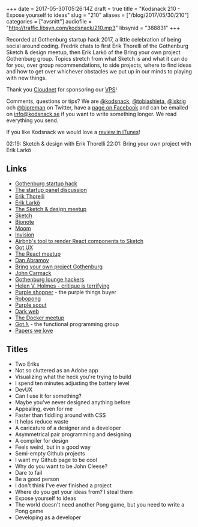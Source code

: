 +++
date = 2017-05-30T05:26:14Z
draft = true
title = "Kodsnack 210 - Expose yourself to ideas"
slug = "210"
aliases = ["/blog/2017/05/30/210"]
categories = ["avsnitt"]
audiofile = "http://traffic.libsyn.com/kodsnack/210.mp3"
libsynid = "388831"
+++

Recorded at Gothenburg startup hack 2017, a little celebration of being social around coding. Fredrik chats to first Erik Thorelli of the Gothenburg Sketch & design meetup, then Erik Larkö of the Bring your own project Gothenburg group. Topics stretch from what Sketch is and what it can do for you, over group recommendations, to side projects, where to find ideas and how to get over whichever obstacles we put up in our minds to playing with new things.

Thank you [Cloudnet](http://www.cloudnet.se) for sponsoring our [VPS](http://en.wikipedia.org/wiki/Virtual_private_server)!

Comments, questions or tips? We are [@kodsnack](https://www.twitter.com/kodsnack), [@tobiashieta](https://www.twitter.com/tobiashieta), [@iskrig](https://www.twitter.com/iskrig) och [@bjoreman](https://www.twitter.com/bjoreman) on Twitter, have a [page on Facebook](https://www.facebook.com/kodsnack) and can be emailed on [info@kodsnack.se](mailto:info@kodsnack.se) if you want to write something longer. We read everything you send.

If you like Kodsnack we would love a [review in iTunes](http://itunes.apple.com/se/podcast/kodsnack/id561631498?l=en)!

02:19: Sketch & design with Erik Thorelli
22:01: Bring your own project with Erik Larkö

## Links ##
* [Gothenburg startup hack](http://www.gbgstartuphack.com/)
* [The startup panel discussion](http://kodsnack.se/157/)
* [Erik Thorelli](https://www.linkedin.com/in/erikthorelli/)
* [Erik Larkö](https://twitter.com/eriklarko)
* [The Sketch & design meetup](https://www.meetup.com/Sketch-App-Meetup-Goteborg/)
* [Sketch](https://sketchapp.com/)
* [Bionote](http://bionote.xyz/)
* [Moom](https://manytricks.com/moom/)
* [Invision](https://www.invisionapp.com/)
* [Airbnb's tool to render React components to Sketch](https://github.com/airbnb/react-sketchapp)
* [Got UX](https://www.meetup.com/got-ux/)
* [The React meetup](https://www.meetup.com/ReactJS-Goteborg/)
* [Dan Abramov](https://twitter.com/dan_abramov)
* [Bring your own project Gothenburg](https://www.meetup.com/Bring-Your-Own-Project-Gothenburg/)
* [John Carmack](https://en.wikipedia.org/wiki/John_Carmack)
* [Gothenburg lounge hackers](https://www.meetup.com/Goteborg-Lounge-Hackers/)
* [Helen V. Holmes - critique is terrifying](https://medium.com/@helenvholmes/critique-is-terrifying-e2168d017df8)
* [Purple shopper](https://github.com/eriklarko/purple-shopper) - the purple things buyer
* [Robopong](https://github.com/eriklarko/robopong)
* [Purple scout](http://www.purplescout.se/)
* [Dark web](https://en.wikipedia.org/wiki/Dark_web)
* [The Docker meetup](https://www.meetup.com/Docker-Goteborg/)
* [Got.λ](https://www.meetup.com/got-lambda/) - the functional programming group
* [Papers we love](https://www.meetup.com/Papers-We-Love-Gothenburg/)

## Titles ##
* Two Eriks
* Not so cluttered as an Adobe app
* Visualizing what the heck you're trying to build
* I spend ten minutes adjusting the battery level
* DevUX
* Can I use it for something?
* Maybe you've never designed anything before
* Appealing, even for me
* Faster than fiddling around with CSS
* It helps reduce waste
* A caricature of a designer and a developer
* Asymmetrical pair programming and designing
* A compiler for design
* Feels weird, but in a good way
* Semi-empty Github projects
* I want my Github page to be cool
* Why do you want to be John Cleese?
* Dare to fail
* Be a good person
* I don't think I've ever finished a project
* Where do you get your ideas from? I steal them
* Expose yourself to ideas
* The world doesn't need another Pong game, but you need to write a Pong game
* Developing as a developer